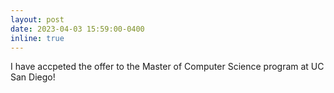 ```yaml
---
layout: post
date: 2023-04-03 15:59:00-0400
inline: true
---
```


I have accpeted the offer to the Master of Computer Science program at UC San Diego!